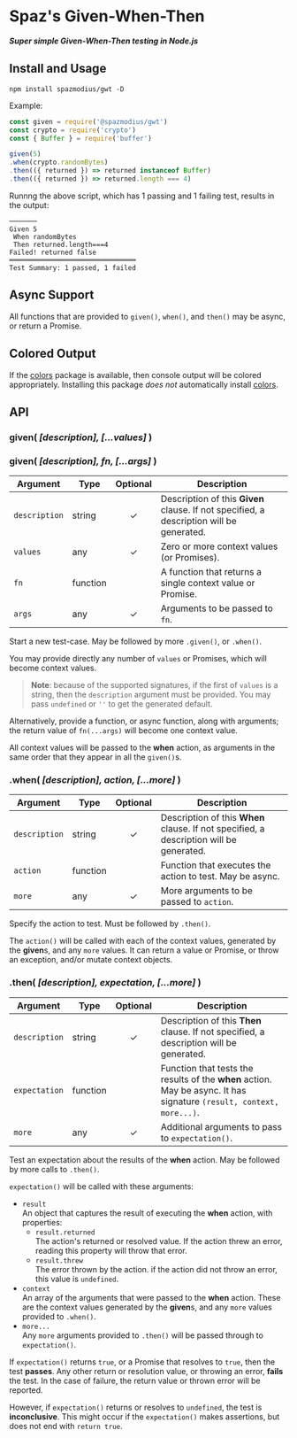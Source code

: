 # Spaz's Given-When-Then

***Super simple Given-When-Then testing in Node.js***

## Install and Usage

`npm install spazmodius/gwt -D`

Example:
```js
const given = require('@spazmodius/gwt')
const crypto = require('crypto')
const { Buffer } = require('buffer')

given(5)
.when(crypto.randomBytes)
.then(({ returned }) => returned instanceof Buffer)
.then(({ returned }) => returned.length === 4)
```

Runnng the above script, which has 1 passing and 1 failing test, results in the output:
```
───────
Given 5
 When randomBytes
 Then returned.length===4
Failed! returned false
════════════════════════════════
Test Summary: 1 passed, 1 failed
```

## Async Support

All functions that are provided to `given()`, `when()`, and `then()` may be async, or return a Promise.

## Colored Output

If the [colors](https://www.npmjs.com/package/colors) package is available,
then console output will be colored appropriately.
Installing this package _does not_ automatically install [colors](https://www.npmjs.com/package/colors).

## API

### given( _[description], [...values]_ )
### given( _[description], fn, [...args]_ )

| Argument | Type | Optional | Description
|---|---|:---:|---
`description` | string | &check; | Description of this **Given** clause. If not specified, a description will be generated.
`values` | any | &check; | Zero or more context values (or Promises).
`fn` | function | | A function that returns a single context value or Promise.
`args` | any | &check; | Arguments to be passed to `fn`.

Start a new test-case.
May be followed by more `.given()`, or `.when()`.

You may provide directly any number of `values` or Promises,
which will become context values.
> **Note**: because of the supported signatures, if the first of `values` is a string, then the `description` argument must be provided.
You may pass `undefined` or `''` to get the generated default.

Alternatively, provide a function, or async function, along with arguments;
the return value of `fn(...args)` will become one context value.

All context values will be passed to the **when** action, as arguments in the same order that they appear in all the `given()`s.

### .when( _[description], action, [...more]_ )

| Argument | Type | Optional | Description
|---|---|:---:|---
`description` | string | &check; | Description of this **When** clause. If not specified, a description will be generated.
`action` | function | | Function that executes the action to test.  May be async.
`more` | any | &check; | More arguments to be passed to `action`.

Specify the action to test.
Must be followed by `.then()`.

The `action()` will be called with each of the context values,
generated by the **given**s,
and any `more` values.
It can return a value or Promise, or throw an exception, and/or mutate context objects.

### .then( _[description], expectation, [...more]_ )

| Argument | Type | Optional | Description
|---|---|:---:|---
`description` | string | &check; | Description of this **Then** clause. If not specified, a description will be generated.
`expectation` | function | | Function that tests the results of the **when** action. May be async. It has signature `(result, context, more...)`.
`more` | any | &check; | Additional arguments to pass to `expectation()`.

Test an expectation about the results of the **when** action.
May be followed by more calls to `.then()`.

`expectation()` will be called with these arguments:
- `result` \
An object that captures the result of executing the **when** action,
with properties:
    * `result.returned` \
	The action's returned or resolved value. If the action threw an error, reading this property will throw that error.
    * `result.threw` \
	The error thrown by the action. if the action did not throw an error, this value is `undefined`.
- `context` \
An array of the arguments that were passed to the **when** action.
These are the context values generated by the **given**s,
and any `more` values provided to `.when()`.
- `more...` \
Any `more` arguments provided to `.then()` will be passed through to `expectation()`.

If `expectation()` returns `true`, or a Promise that resolves to `true`, then the test **passes**.
Any other return or resolution value, or throwing an error, **fails** the test.
In the case of failure, the return value or thrown error will be reported.

However, if `expectation()` returns or resolves to `undefined`, the test is **inconclusive**.
This might occur if the `expectation()` makes assertions, but does not end with `return true`.
